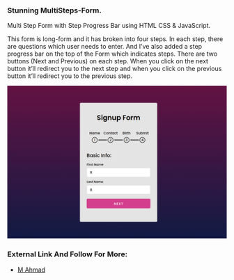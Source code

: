 ### Stunning MultiSteps-Form.

Multi Step Form with Step Progress Bar using HTML CSS & JavaScript.

This form is long-form and it has broken into four steps. In each step, there are questions which user needs to enter. And I’ve also added a step progress bar on the top of the Form which indicates steps. There are two buttons (Next and Previous) on each step. When you click on the next button it’ll redirect you to the next step and when you click on the previous button it’ll redirect you to the previous step.

![This Should look like this](/MAhmad.png)


### External Link And Follow For More:

- [M Ahmad](https://github.com/MAhmadSeng) <br />


